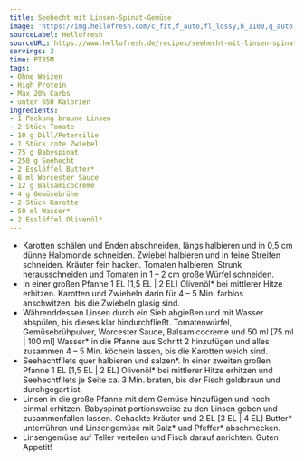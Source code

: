 ```yaml
---
title: Seehecht mit Linsen-Spinat-Gemüse
image: 'https://img.hellofresh.com/c_fit,f_auto,fl_lossy,h_1100,q_auto,w_2600/hellofresh_s3/image/seehecht-mit-linsen-spinat-gemuse-8465bcb2.jpg'
sourceLabel: Hellofresh
sourceURL: https://www.hellofresh.de/recipes/seehecht-mit-linsen-spinat-gemuse-63282e6dc4f333ad34079832
servings: 2
time: PT35M
tags:
- Ohne Weizen
- High Protein
- Max 20% Carbs
- unter 650 Kalorien
ingredients:
- 1 Packung braune Linsen
- 2 Stück Tomate
- 10 g Dill/Petersilie
- 1 Stück rote Zwiebel
- 75 g Babyspinat
- 250 g Seehecht
- 2 Esslöffel Butter*
- 8 ml Worcester Sauce
- 12 g Balsamicocreme
- 4 g Gemüsebrühe
- 2 Stück Karotte
- 50 ml Wasser*
- 2 Esslöffel Olivenöl*
---
```


- Karotten schälen und Enden abschneiden, längs halbieren und in 0,5 cm dünne Halbmonde schneiden.  Zwiebel halbieren und in feine Streifen schneiden.  Kräuter fein hacken.  Tomaten halbieren, Strunk herausschneiden und Tomaten in 1 – 2 cm große Würfel schneiden.
- In einer großen Pfanne 1 EL [1,5 EL | 2 EL] Olivenöl\* bei mittlerer Hitze erhitzen. Karotten und Zwiebeln darin für 4 – 5 Min. farblos anschwitzen, bis die Zwiebeln glasig sind.
- Währenddessen Linsen durch ein Sieb abgießen und mit Wasser abspülen, bis dieses klar hindurchfließt.  Tomatenwürfel, Gemüsebrühpulver, Worcester Sauce, Balsamicocreme und 50 ml [75 ml | 100 ml] Wasser\* in die Pfanne aus Schritt 2 hinzufügen und alles zusammen 4 – 5 Min. köcheln lassen, bis die Karotten weich sind.
- Seehechtfilets quer halbieren und salzen\*.  In einer zweiten großen Pfanne 1 EL [1,5 EL | 2 EL] Olivenöl\* bei mittlerer Hitze erhitzen und Seehechtfilets je Seite ca. 3 Min. braten, bis der Fisch goldbraun und durchgegart ist.
- Linsen in die große Pfanne mit dem Gemüse hinzufügen und noch einmal erhitzen. Babyspinat portionsweise zu den Linsen geben und zusammenfallen lassen. Gehackte Kräuter und 2 EL [3 EL | 4 EL] Butter\* unterrühren und Linsengemüse mit Salz\* und Pfeffer\* abschmecken.
- Linsengemüse auf Teller verteilen und Fisch darauf anrichten.  Guten Appetit!
